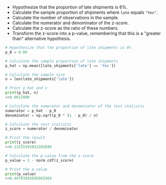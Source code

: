 - Hypothesize that the proportion of late shipments is 6%.
- Calculate the sample proportion of shipments where `late` equals `"Yes"`.
- Calculate the number of observations in the sample.
- Calculate the numerator and denominator of the z-score.
- Calculate the z-score as the ratio of these numbers.
- Transform the z-score into a p-value, remembering that this is a "greater than" alternative hypothesis.
```Python
# Hypothesize that the proportion of late shipments is 6%
p_0 = 0.06

# Calculate the sample proportion of late shipments
p_hat = np.mean([late_shipments['late'] == 'Yes'])

# Calculate the sample size
n = len(late_shipments['late'])

# Print p_hat and n
print(p_hat, n)
>>0.0611000

# Calculate the numerator and denominator of the test statistic
numerator = p_hat - p_0
denominator = np.sqrt(p_0 * (1 - p_0) / n)

# Calculate the test statistic
z_score = numerator / denominator

# Print the result
print(z_score)
>>0.13315591032282698

# Calculate the p-value from the z-score
p_value = 1 - norm.cdf(z_score)

# Print the p-value
print(p_value)
>>0.44703503936503364
```